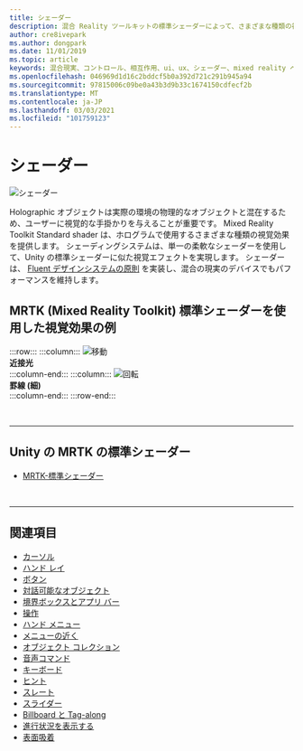 ```yaml
---
title: シェーダー
description: 混合 Reality ツールキットの標準シェーダーによって、さまざまな種類の視覚効果が提供される方法について説明します。これは、mixed reality アプリのホログラムで使用できます。
author: cre8ivepark
ms.author: dongpark
ms.date: 11/01/2019
ms.topic: article
keywords: 混合現実、コントロール、相互作用、ui、ux、シェーダー、mixed reality ヘッドセット、windows mixed reality ヘッドセット、仮想現実ヘッドセット、reality、MRTK、Mixed Reality Toolkit、視覚効果
ms.openlocfilehash: 046969d1d16c2bddcf5b0a392d721c291b945a94
ms.sourcegitcommit: 97815006c09be0a43b3d9b33c1674150cdfecf2b
ms.translationtype: MT
ms.contentlocale: ja-JP
ms.lasthandoff: 03/03/2021
ms.locfileid: "101759123"
---
```

# <a name="shader"></a>シェーダー

![シェーダー](images/UX_Hero_StandardShader.jpg)

Holographic オブジェクトは実際の環境の物理的なオブジェクトと混在するため、ユーザーに視覚的な手掛かりを与えることが重要です。 Mixed Reality Toolkit Standard shader は、ホログラムで使用するさまざまな種類の視覚効果を提供します。 シェーディングシステムは、単一の柔軟なシェーダーを使用して、Unity の標準シェーダーに似た視覚エフェクトを実現します。 シェーダーは、 [Fluent デザインシステムの原則](https://www.microsoft.com/design/fluent/#/) を実装し、混合の現実のデバイスでもパフォーマンスを維持します。
<br>

## <a name="examples-of-visual-effects-using-mrtk-mixed-reality-toolkit-standard-shader"></a>MRTK (Mixed Reality Toolkit) 標準シェーダーを使用した視覚効果の例 
:::row:::
    :::column:::
       ![移動](images/UX_Button_Affordance_ProximityLight.jpg)<br>
       **近接光**<br>
    :::column-end:::
    :::column:::
       ![回転](images/UX_Button_Affordance_FocusHighlight.jpg)<br>
        **罫線 (細)**<br>
    :::column-end:::
:::row-end:::

<br>

---

## <a name="standard-shader-in-mrtk-for-unity"></a>Unity の MRTK の標準シェーダー

* [MRTK-標準シェーダー](https://docs.microsoft.com/windows/mixed-reality/mrtk-docs/features/rendering/mrtk-standard-shader.md)

<br>

---

## <a name="see-also"></a>関連項目

* [カーソル](cursors.md)
* [ハンド レイ](point-and-commit.md)
* [ボタン](button.md)
* [対話可能なオブジェクト](interactable-object.md)
* [境界ボックスとアプリ バー](app-bar-and-bounding-box.md)
* [操作](direct-manipulation.md)
* [ハンド メニュー](hand-menu.md)
* [メニューの近く](near-menu.md)
* [オブジェクト コレクション](object-collection.md)
* [音声コマンド](voice-input.md)
* [キーボード](keyboard.md)
* [ヒント](tooltip.md)
* [スレート](slate.md)
* [スライダー](slider.md)
* [Billboard と Tag-along](billboarding-and-tag-along.md)
* [進行状況を表示する](progress.md)
* [表面吸着](surface-magnetism.md)

